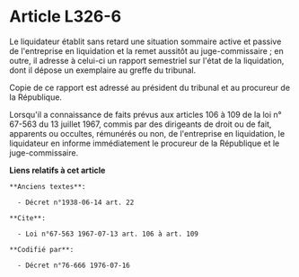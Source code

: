 # Article L326-6

Le liquidateur établit sans retard une situation sommaire active et passive de l'entreprise en liquidation et la remet
aussitôt au juge-commissaire ; en outre, il adresse à celui-ci un rapport semestriel sur l'état de la liquidation, dont il
dépose un exemplaire au greffe du tribunal.

Copie de ce rapport est adressé au président du tribunal et au procureur de la République.

Lorsqu'il a connaissance de faits prévus aux articles 106 à 109 de la loi n° 67-563 du 13 juillet 1967, commis par des
dirigeants de droit ou de fait, apparents ou occultes, rémunérés ou non, de l'entreprise en liquidation, le liquidateur en
informe immédiatement le procureur de la République et le juge-commissaire.

**Liens relatifs à cet article**

	**Anciens textes**:

	  - Décret n°1938-06-14 art. 22

	**Cite**:

	  - Loi n°67-563 1967-07-13 art. 106 à art. 109

	**Codifié par**:

	  - Décret n°76-666 1976-07-16
